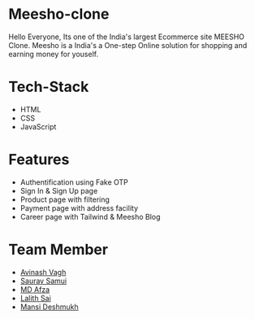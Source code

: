 # Meesho-clone

Hello Everyone, Its one of the India's largest Ecommerce site MEESHO Clone. Meesho is a India's a One-step Online solution for shopping and earning money for youself.

# Tech-Stack

- HTML
- CSS
- JavaScript

# Features

- Authentification using Fake OTP
- Sign In & Sign Up page
- Product page with filtering
- Payment page with address facility
- Career page with Tailwind & Meesho Blog

# Team Member

- <a href="https://github.com/avinashvagh">Avinash Vagh</a>
- <a href="https://github.com/sauravsamui/">Saurav Samui</a>
- <a href="https://github.com/afzal9632">MD Afza</a>
- <a href="https://github.com/lalith9212">Lalith Sai</a>
- <a href="https://github.com/Mansi-Deshmukh">Mansi Deshmukh</a>
